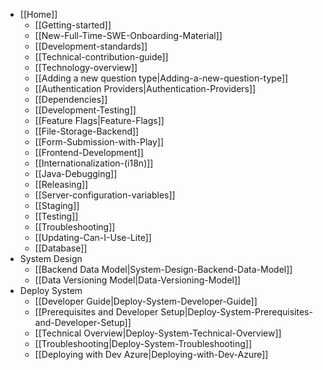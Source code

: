 - [[Home]]
  - [[Getting-started]]
  - [[New-Full-Time-SWE-Onboarding-Material]]
  - [[Development-standards]]
  - [[Technical-contribution-guide]]
  - [[Technology-overview]]
  - [[Adding a new question type|Adding-a-new-question-type]]
  - [[Authentication Providers|Authentication-Providers]]
  - [[Dependencies]]
  - [[Development-Testing]]
  - [[Feature Flags|Feature-Flags]]
  - [[File-Storage-Backend]]
  - [[Form-Submission-with-Play]]
  - [[Frontend-Development]]
  - [[Internationalization-(i18n)]]
  - [[Java-Debugging]]
  - [[Releasing]]
  - [[Server-configuration-variables]]
  - [[Staging]]
  - [[Testing]]
  - [[Troubleshooting]]
  - [[Updating-Can-I-Use-Lite]]
  - [[Database]]
- System Design
  - [[Backend Data Model|System-Design-Backend-Data-Model]]
  - [[Data Versioning Model|Data-Versioning-Model]]
- Deploy System
  - [[Developer Guide|Deploy-System-Developer-Guide]]
  - [[Prerequisites and Developer Setup|Deploy-System-Prerequisites-and-Developer-Setup]]
  - [[Technical Overview|Deploy-System-Technical-Overview]]
  - [[Troubleshooting|Deploy-System-Troubleshooting]]
  - [[Deploying with Dev Azure|Deploying-with-Dev-Azure]]
